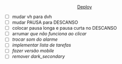 <div align="center">
  <a href="https://wangeloow.github.io/Pomodoro/">Deploy</a>
</div>

- [ ] mudar vh para dvh
- [ ] mudar PAUSA para DESCANSO
- [ ] colocar pausa longa e pausa curta no DESCANSO
- [ ] arrumar <i> que não funciona ao clicar
- [ ] trocar som do alarme
- [ ] implementar lista de tarefas
- [ ] fazer versão mobile
- [ ] remover dark_secondary
